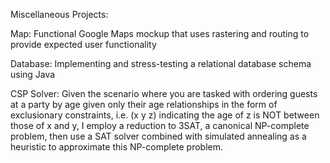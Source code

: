 Miscellaneous Projects:

Map: Functional Google Maps mockup that uses rastering and routing to provide expected user functionality

Database: Implementing and stress-testing a relational database schema using Java

CSP Solver:
      Given the scenario where you are tasked with ordering guests at a party by age
      given only their age relationships in the form of exclusionary constraints, i.e.
      (x y z) indicating the age of z is NOT between those of x and y, I employ a reduction
      to 3SAT, a canonical NP-complete problem, then use a SAT solver combined with
      simulated annealing as a heuristic to approximate this NP-complete problem.
